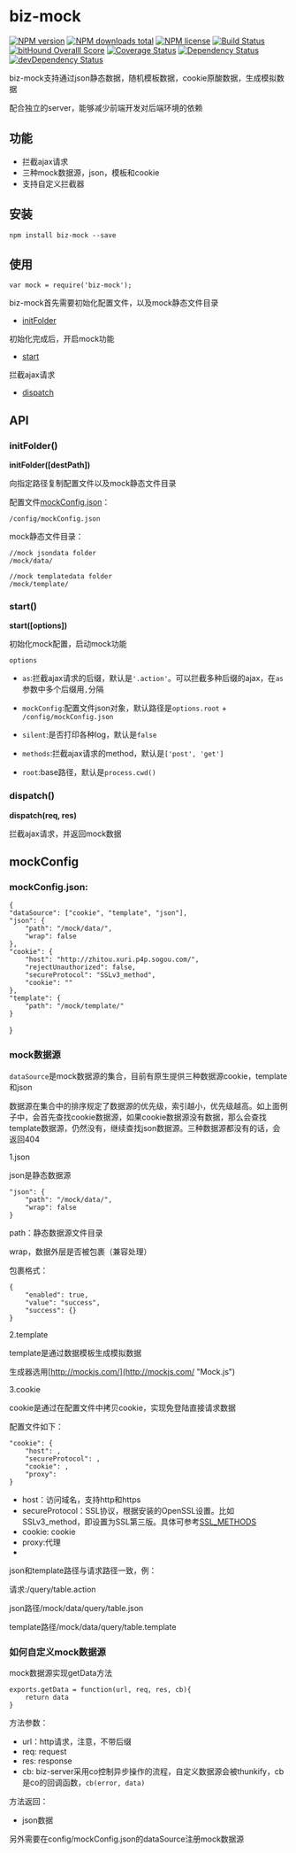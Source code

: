 # biz-mock

[![NPM version](https://img.shields.io/npm/v/biz-mock.svg)](https://www.npmjs.com/package/biz-mock)
[![NPM downloads total](https://img.shields.io/npm/dt/biz-mock.svg)](https://www.npmjs.com/package/biz-mock)
[![NPM license](https://img.shields.io/npm/l/biz-mock.svg)](https://www.npmjs.com/package/biz-mock)
[![Build Status](https://travis-ci.org/yanyu0517/biz-mock.svg?branch=master)](https://travis-ci.org/yanyu0517/biz-mock)
[![bitHound Overalll Score](https://www.bithound.io/github/yanyu0517/biz-mock/badges/score.svg)](https://www.bithound.io/github/yanyu0517/biz-mock)
[![Coverage Status](https://coveralls.io/repos/yanyu0517/biz-mock/badge.svg?branch=master&service=github)](https://coveralls.io/github/yanyu0517/biz-mock?branch=master)
[![Dependency Status](https://david-dm.org/yanyu0517/biz-mock.svg)](https://david-dm.org/yanyu0517/biz-mock)
[![devDependency Status](https://david-dm.org/yanyu0517/biz-mock/dev-status.svg)](https://david-dm.org/yanyu0517/biz-mock#info=devDependencies)

biz-mock支持通过json静态数据，随机模板数据，cookie原酸数据，生成模拟数据

配合独立的server，能够减少前端开发对后端环境的依赖

## 功能

- 拦截ajax请求
- 三种mock数据源，json，模板和cookie
- 支持自定义拦截器

## 安装

    npm install biz-mock --save

## 使用

    var mock = require('biz-mock');

biz-mock首先需要初始化配置文件，以及mock静态文件目录

- [initFolder](#initFolder)

初始化完成后，开启mock功能

- [start](#start)

拦截ajax请求

- [dispatch](#dispatch)
	
## API

### initFolder()

**initFolder([destPath])**

向指定路径复制配置文件以及mock静态文件目录

配置文件[mockConfig.json](#mockConfig)：

    /config/mockConfig.json

mock静态文件目录：

	//mock jsondata folder
    /mock/data/

	//mock templatedata folder
    /mock/template/

### start()

**start([options])**

初始化mock配置，启动mock功能

`options`

- `as`:拦截ajax请求的后缀，默认是`'.action'`。可以拦截多种后缀的ajax，在`as`参数中多个后缀用`,`分隔

- `mockConfig`:配置文件json对象，默认路径是`options.root` + `/config/mockConfig.json`

- `silent`:是否打印各种log，默认是`false`

- `methods`:拦截ajax请求的method，默认是`['post', 'get']`

- `root`:base路径，默认是`process.cwd()`

### dispatch()

**dispatch(req, res)**

拦截ajax请求，并返回mock数据

## mockConfig

### mockConfig.json:

	{
    "dataSource": ["cookie", "template", "json"],
    "json": {
        "path": "/mock/data/",
        "wrap": false
    },
    "cookie": {
        "host": "http://zhitou.xuri.p4p.sogou.com/",
        "rejectUnauthorized": false,
        "secureProtocol": "SSLv3_method",
        "cookie": ""
    },
    "template": {
        "path": "/mock/template/"
    }
}

### mock数据源

`dataSource`是mock数据源的集合，目前有原生提供三种数据源cookie，template和json

数据源在集合中的排序规定了数据源的优先级，索引越小，优先级越高。如上面例子中，会首先查找cookie数据源，如果cookie数据源没有数据，那么会查找template数据源，仍然没有，继续查找json数据源。三种数据源都没有的话，会返回404

1.json

json是静态数据源

    "json": {
    	"path": "/mock/data/",
   		"wrap": false
    }

path：静态数据源文件目录

wrap，数据外层是否被包裹（兼容处理）

包裹格式：

    {
	    "enabled": true,
	    "value": "success",
	    "success": {}
    }
2.template

template是通过数据模板生成模拟数据

生成器选用[http://mockjs.com/](http://mockjs.com/ "Mock.js")

3.cookie

cookie是通过在配置文件中拷贝cookie，实现免登陆直接请求数据

配置文件如下：

    "cookie": {
	    "host": ,
	    "secureProtocol": ,
	    "cookie": ,
		"proxy":
    }

- host：访问域名，支持http和https
- secureProtocol：SSL协议，根据安装的OpenSSL设置。比如SSLv3_method，即设置为SSL第三版。具体可参考[SSL_METHODS](https://www.openssl.org/docs/manmaster/ssl/ssl.html#DEALING_WITH_PROTOCOL_METHODS "SSL_METHODS")
- cookie: cookie
- proxy:代理
- 


json和template路径与请求路径一致，例：

请求:/query/table.action

json路径/mock/data/query/table.json

template路径/mock/data/query/table.template

### 如何自定义mock数据源

mock数据源实现getData方法

    exports.getData = function(url, req, res, cb){
    	return data
    }

方法参数：

- url：http请求，注意，不带后缀
- req: request
- res: response
- cb: biz-server采用co控制异步操作的流程，自定义数据源会被thunkify，cb是co的回调函数，`cb(error, data)`

方法返回：

- json数据

另外需要在config/mockConfig.json的dataSource注册mock数据源